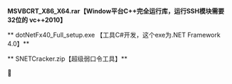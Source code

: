 **MSVBCRT_X86_X64.rar【Window平台C++完全运行库，运行SSH模块需要32位的 vc++2010】**

** dotNetFx40_Full_setup.exe 【工具C#开发，这个exe为.NET Framework 4.0】**

** SNETCracker.zip【超级弱口令工具】**

🤩
